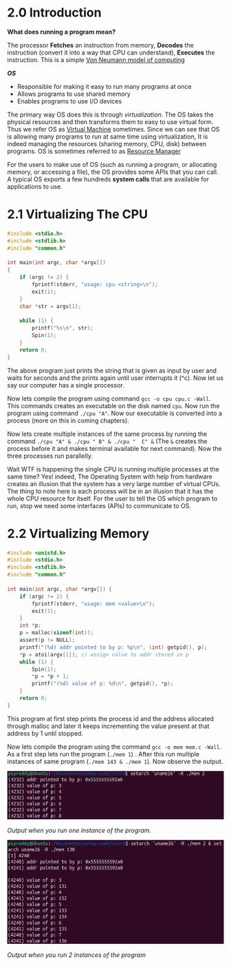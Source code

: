 # 2.0 Introduction

**What does running a program mean?**

The processor **Fetches** an instruction from memory, **Decodes** the instruction (convert it into a way that CPU can understand), **Executes** the instruction. This is a simple [Von Neumann model of computing](https://www.geeksforgeeks.org/computer-organization-von-neumann-architecture/) 

***OS***
- Responsible for making it easy to run many programs at once
- Allows programs to use shared memory
- Enables programs to use I/O devices

The primary way OS does this is through *virtualization*. The OS takes the physical resources and then transforms them to easy to use virtual form. Thus we refer OS as <ins>Virtual Machine</ins>  sometimes. Since we can see that OS is allowing many programs to run at same time using virtualization, It is indeed managing the resources (sharing memory, CPU, disk) between programs. OS is sometimes referred to as <ins>Resource Manager</ins>

For the users to make use of OS (such as running a program, or allocating memory, or accessing a file), the OS provides some APIs that you can call. A typical OS exports a few hundreds **system calls** that are available for applications to use.

# 2.1 Virtualizing The CPU

```c
#include <stdio.h>
#include <stdlib.h>
#include "common.h"

int main(int argc, char *argv[])
{
    if (argc != 2) {
		fprintf(stderr, "usage: cpu <string>\n");
		exit(1);
    }
    char *str = argv[1];

    while (1) {
		printf("%s\n", str);
		Spin(1);
    }
    return 0;
}

```

The above program just prints the string that is given as input by user and waits for seconds and the prints again until user interrupts it (^c). Now let us say our computer has a single processor.

Now lets compile the program using command `gcc -o cpu cpu.c -Wall`. This commands creates an executable on the disk named `cpu`. Now run the program using command `./cpu "A"`. Now our executable is converted into a process (more on this in coming chapters). 

Now lets create multiple instances of the same process by running the command `./cpu "A" & ./cpu " B" & ./cpu "  C" &` (The `&` creates the process before it and makes terminal available for next command). Now the three processes run parallelly. 

Wait WTF is happening the single CPU is running multiple processes at the same time? Yes! indeed, The Operating System with help from hardware creates an illusion that the system has a very large number of virtual CPUs. The thing to note here is each process will be in an illusion that it has the whole CPU resource for itself. For the user to tell the OS which program to run, stop we need some interfaces (APIs) to communicate to OS.

# 2.2 Virtualizing Memory

```c
#include <unistd.h>
#include <stdio.h>
#include <stdlib.h>
#include "common.h"

int main(int argc, char *argv[]) {
    if (argc != 2) { 
		fprintf(stderr, "usage: mem <value>\n"); 
		exit(1); 
    } 
    int *p; 
    p = malloc(sizeof(int));
    assert(p != NULL);
    printf("(%d) addr pointed to by p: %p\n", (int) getpid(), p);
    *p = atoi(argv[1]); // assign value to addr stored in p
    while (1) {
		Spin(1);
		*p = *p + 1;
		printf("(%d) value of p: %d\n", getpid(), *p);
	}
    return 0;
}
```

This program at first step prints the process id and the address allocated through malloc and later it keeps incrementing the value present at that address by 1 until stopped.

Now lets compile the program using the command `gcc -o mem mem.c -Wall`. As a first step lets run the program (`./mem 1`) . After this run multiple instances of same program (`./mem 143 & ./mem 1`). Now observe the output.

![](images/part1/mem1.png)

*Output when you run one instance of the program.*

![](images/part1/mem2.png)

*Output when you run 2 instances of the program*



